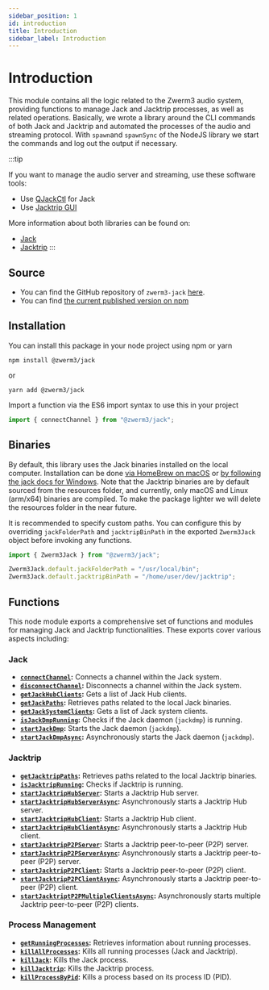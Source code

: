 ```yaml
---
sidebar_position: 1
id: introduction
title: Introduction
sidebar_label: Introduction
---
```


# Introduction

This module contains all the logic related to the Zwerm3 audio system, providing functions to manage Jack and Jacktrip processes, as well as related operations. Basically, we wrote a library around the CLI commands of both Jack and Jacktrip and automated the processes of the audio and streaming protocol. With `spawn`and `spawnSync` of the NodeJS library we start the commands and log out the output if necessary.

:::tip

If you want to manage the audio server and streaming, use these software tools:

- Use [QJackCtl](https://qjackctl.sourceforge.io/) for Jack
- Use [Jacktrip GUI](https://github.com/jacktrip/jacktrip/releases)

More information about both libraries can be found on:

- [Jack](https://jackaudio.org/)
- [Jacktrip](https://jacktrip.github.io/jacktrip/)
  :::

## Source

- You can find the GitHub repository of `zwerm3-jack` [here](https://github.com/aifoon/zwerm3-jack).
- You can find [the current published version on npm](https://www.npmjs.com/package/@zwerm3/jack)

## Installation

You can install this package in your node project using npm or yarn

```
npm install @zwerm3/jack
```

or

```
yarn add @zwerm3/jack
```

Import a function via the ES6 import syntax to use this in your project

```typescript
import { connectChannel } from "@zwerm3/jack";
```

## Binaries

By default, this library uses the Jack binaries installed on the local computer. Installation can be done [via HomeBrew on macOS](https://formulae.brew.sh/formula/jack#default) or [by following the jack docs for Windows](https://jackaudio.org/faq/jack_on_windows.html). Note that the Jacktrip binaries are by default sourced from the resources folder, and currently, only macOS and Linux (arm/x64) binaries are compiled. To make the package lighter we will delete the resources folder in the near future.

It is recommended to specify custom paths. You can configure this by overriding `jackFolderPath` and `jacktripBinPath` in the exported `Zwerm3Jack` object before invoking any functions.

```typescript
import { Zwerm3Jack } from "@zwerm3/jack";

Zwerm3Jack.default.jackFolderPath = "/usr/local/bin";
Zwerm3Jack.default.jacktripBinPath = "/home/user/dev/jacktrip";
```

## Functions

This node module exports a comprehensive set of functions and modules for managing Jack and Jacktrip functionalities. These exports cover various aspects including:

### Jack

- **[`connectChannel`](jack#connectchannel):** Connects a channel within the Jack system.
- **[`disconnectChannel`](jack#disconnectchannel):** Disconnects a channel within the Jack system.
- **[`getJackHubClients`](jack#getjackhubclients):** Gets a list of Jack Hub clients.
- **[`getJackPaths`](jack#getjackpaths):** Retrieves paths related to the local Jack binaries.
- **[`getJackSystemClients`](jack#getjacksystemclients):** Gets a list of Jack system clients.
- **[`isJackDmpRunning`](jack#isjackdmprunning):** Checks if the Jack daemon (`jackdmp`) is running.
- **[`startJackDmp`](jack#startjackdmp):** Starts the Jack daemon (`jackdmp`).
- **[`startJackDmpAsync`](jack#startjackdmpasync):** Asynchronously starts the Jack daemon (`jackdmp`).

### Jacktrip

- **[`getJacktripPaths`](jacktrip#getjacktrippaths):** Retrieves paths related to the local Jacktrip binaries.
- **[`isJacktripRunning`](jacktrip#isjacktriprunning):** Checks if Jacktrip is running.
- **[`startJacktripHubServer`](jacktrip#startjacktriphubserver):** Starts a Jacktrip Hub server.
- **[`startJacktripHubServerAsync`](jacktrip#startjacktriphubserverasync):** Asynchronously starts a Jacktrip Hub server.
- **[`startJacktripHubClient`](jacktrip#startjacktriphubclient):** Starts a Jacktrip Hub client.
- **[`startJacktripHubClientAsync`](jacktrip#startjacktriphubclientasync):** Asynchronously starts a Jacktrip Hub client.
- **[`startJacktripP2PServer`](jacktrip#startjacktripp2pserver):** Starts a Jacktrip peer-to-peer (P2P) server.
- **[`startJacktripP2PServerAsync`](jacktrip#startjacktripp2pserverasync):** Asynchronously starts a Jacktrip peer-to-peer (P2P) server.
- **[`startJacktripP2PClient`](jacktrip#startjacktripp2pclient):** Starts a Jacktrip peer-to-peer (P2P) client.
- **[`startJacktripP2PClientAsync`](jacktrip#startjacktripp2pclientasync):** Asynchronously starts a Jacktrip peer-to-peer (P2P) client.
- **[`startJacktriptP2PMultipleClientsAsync`](jacktrip#startjacktriptp2pmultipleclientsasync):** Asynchronously starts multiple Jacktrip peer-to-peer (P2P) clients.

### Process Management

- **[`getRunningProcesses`](process-management#getrunningprocesses):** Retrieves information about running processes.
- **[`killAllProcesses`](process-management#killallprocesses):** Kills all running processes (Jack and Jacktrip).
- **[`killJack`](process-management#killjack):** Kills the Jack process.
- **[`killJacktrip`](process-management#killjacktrip):** Kills the Jacktrip process.
- **[`killProcessByPid`](process-management#killprocessbypid):** Kills a process based on its process ID (PID).
